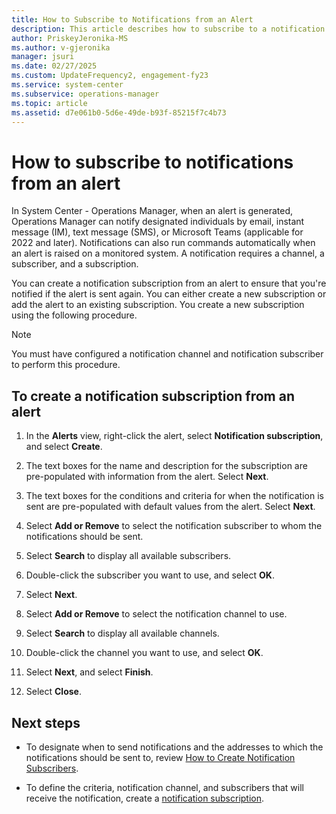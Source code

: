 ```yaml
---
title: How to Subscribe to Notifications from an Alert
description: This article describes how to subscribe to a notification from a selected alert in the Operations console.
author: PriskeyJeronika-MS
ms.author: v-gjeronika
manager: jsuri
ms.date: 02/27/2025
ms.custom: UpdateFrequency2, engagement-fy23
ms.service: system-center
ms.subservice: operations-manager
ms.topic: article
ms.assetid: d7e061b0-5d6e-49de-b93f-85215f7c4b73
---
```


# How to subscribe to notifications from an alert



In System Center - Operations Manager, when an alert is generated, Operations Manager can notify designated individuals by email, instant message (IM), text message (SMS), or Microsoft Teams (applicable for 2022 and later). Notifications can also run commands automatically when an alert is raised on a monitored system. A notification requires a channel, a subscriber, and a subscription.  

You can create a notification subscription from an alert to ensure that you're notified if the alert is sent again. You can either create a new subscription or add the alert to an existing subscription. You create a new subscription using the following procedure.  

> [!NOTE]  
> You must have configured a notification channel and notification subscriber to perform this procedure.  

## To create a notification subscription from an alert  

1.  In the **Alerts** view, right-click the alert, select **Notification subscription**, and select **Create**.  

2.  The text boxes for the name and description for the subscription are pre-populated with information from the alert. Select **Next**.  

3.  The text boxes for the conditions and criteria for when the notification is sent are pre-populated with default values from the alert. Select **Next**.  

4.  Select **Add or Remove** to select the notification subscriber to whom the notifications should be sent.  

5.  Select **Search** to display all available subscribers.  

6.  Double-click the subscriber you want to use, and select **OK**.  

7.  Select **Next**.  

8.  Select **Add or Remove** to select the notification channel to use.  

9. Select **Search** to display all available channels.  

10. Double-click the channel you want to use, and select **OK**.  

11. Select **Next**, and select **Finish**.  

12. Select **Close**.  

## Next steps

* To designate when to send notifications and the addresses to which the notifications should be sent to, review [How to Create Notification Subscribers](manage-notifications-create-subscribers.md).

* To define the criteria, notification channel, and subscribers that will receive the notification, create a [notification subscription](manage-notifications-create-subscriptions.md).  
